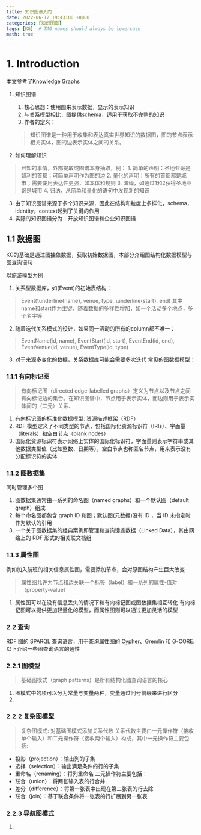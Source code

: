 ```yaml
---
title: 知识图谱入门
date: 2022-06-12 19:43:00 +0800
categories: [知识图谱]
tags: [KG]  # TAG names should always be lowercase
math: true
---
```


# 1. Introduction
本文参考了[Knowledge Graphs](https://arxiv.org/abs/2003.02320)
1. 知识图谱
    1. 核心思想：使用图来表示数据，显示的表示知识
    2. 与关系模型相比，图提供schema，适用于获取不完整的知识
    3. 作者的定义：
    > 知识图谱是一种用于收集和表达真实世界知识的数据图，图的节点表示相关实体，图的边表示实体之间的关系。

2. 如何理解知识
> 已知的事情，外部提取或图谱本身抽取，例：
    1. 简单的声明：圣地亚哥是智利的首都；可简单声明作为图的边
    2. 量化的声明：所有的首都都是城市；需要使用表达性更强，如本体和规则
    3. 演绎，如通过1和2获得圣地亚哥是城市
    4. 归纳，从简单和量化的语句中发现新的知识

3. 由于知识图谱来源于多个知识来源，因此在结构和粒度上多样化，schema，identity，context起到了关键的作用
4. 实际的知识图谱分为：开放知识图谱和企业知识图谱

## 1.1 数据图
KG的基础是通过图抽象数据，获取初始数据图，本部分介绍图结构化数据模型与图查询语句

以旅游模型为例
1. 关系型数据库，如(Event)的初始表结构：
> Event(\underline{name}, venue, type, \underline{start}, end)
其中name和start作为主键，随着数据的多样性增加，如一个活动多个地点，多个名字等
2. 随着迭代关系模式的设计，如果同一活动的所有的column都不唯一：
> EventName(id, name), EventStart(id, start), EventEnd(id, end), EventVenue(id, venue), EventType(id, type)
3. 对于来源多变化的数据，关系数据库可能会需要多次迭代
常见的图数据模型：
### 1.1.1 有向标记图
> 有向标记图（directed edge-labelled graphs）定义为节点以及节点之间有向标记边的集合。在知识图谱中，节点用于表示实体，而边则用于表示实体间的（二元）关系.
1. 有向标记图的标准化数据模型: 资源描述框架（RDF）
2. RDF 模型定义了不同类型的节点，包括国际化资源标识符（IRIs）、字面量（literals）和空白节点（blank nodes）
3. 国际化资源标识符表示网络上实体的国际化标识符，字面量则表示字符串或其他数据类型值（比如整数、日期等），空白节点也称匿名节点，用来表示没有分配标识符的实体
### 1.1.2 图数据集
同时管理多个图
1. 图数据集通常由一系列的命名图（named graphs）和一个默认图（default graph）组成
2. 每个命名图都包含 graph ID 和图；默认图(元数据)没有 ID ，当 ID 未指定时作为默认的引用
3. 一个关于图数据集的经典案例即管理和查询键连数据（Linked Data），其由网络上的 RDF 形式的相关联文档组
### 1.1.3 属性图
例如加入航班的相关信息属性图，需要添加节点，会对原图结构产生巨大改变
> 属性图允许为节点和边关联一个标签（label）和一系列的属性-值对（property-value）
1. 属性图可以在没有信息丢失的情况下和有向标记图或图数据集相互转化
有向标记图可以提供更加轻量化的模型，而属性图则可以通过更加灵活的模型

### 2.2 查询
RDF 图的 SPARQL 查询语言，用于查询属性图的 Cypher、Gremlin 和 G-CORE.以下介绍一些图查询语言的通性
### 2.2.1 图模型
> 基础图模式（graph patterns）是所有结构化图查询语言的核心
1. 图模式中的项可以分为常量与变量两种，变量通过问号前缀来进行区分
2. 
### 2.2.2 复杂图模型
> 复杂图模式: 对基础图模式添加关系代数
关系代数主要由一元操作符（接收单个输入）和二元操作符（接收两个输入）构成，其中一元操作符主要包括:
* 投影（projection）：输出列的子集
* 选择（selection）：输出满足条件的行的子集
* 重命名（renaming）：将列重命名
二元操作符主要包括：
* 联合（union）：将两张输入表的行合并
* 差分（difference）：将第一张表中出现在第二张表的行去除
* 联合（join）：基于联合条件将一张表的行扩展到另一张表
### 2.2.3 导航图模式
1. 